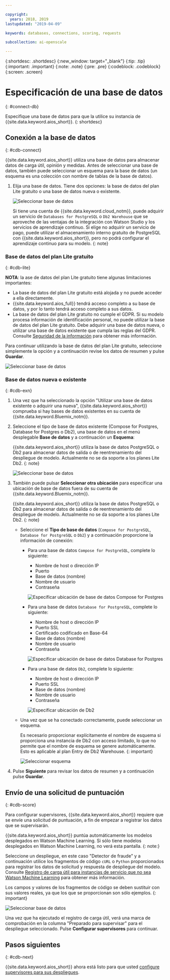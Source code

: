 ```yaml
---

copyright:
  years: 2018, 2019
lastupdated: "2019-04-09"

keywords: databases, connections, scoring, requests

subcollection: ai-openscale

---
```


{:shortdesc: .shortdesc}
{:new_window: target="_blank"}
{:tip: .tip}
{:important: .important}
{:note: .note}
{:pre: .pre}
{:codeblock: .codeblock}
{:screen: .screen}

# Especificación de una base de datos
{: #connect-db}

Especifique una base de datos para que la utilice su instancia de {{site.data.keyword.aios_short}}.
{: shortdesc}

## Conexión a la base de datos
{: #cdb-connect}

{{site.data.keyword.aios_short}} utiliza una base de datos para almacenar datos de carga útil, opinión y medidas. Antes de seleccionar una base de datos, también puede seleccionar un esquema para la base de datos (un esquema es una colección con nombre de tablas de la base de datos).

1.  Elija una base de datos. Tiene dos opciones: la base de datos del plan Lite gratuito o una base de datos nueva o existente.

    ![Seleccionar base de datos](images/gs-config-database.png)

    Si tiene una cuenta de {{site.data.keyword.cloud_notm}}, puede adquirir un servicio
de `Databases for PostgreSQL` o `Db2 Warehouse` que se aproveche de las ventajas de la integración con
Watson Studio y los servicios de aprendizaje continuo. Si elige no adquirir un servicio de pago, puede utilizar el almacenamiento interno gratuito
de PostgreSQL con {{site.data.keyword.aios_short}}, pero no podrá configurar el aprendizaje continuo para su modelo.
    {: note}

### Base de datos del plan Lite gratuito
{: #cdb-lite}

**NOTA**: la ase de datos del plan Lite gratuito tiene algunas limitaciones importantes:

- La base de datos del plan Lite gratuito está alojada y no puede acceder a ella directamente.
- {{site.data.keyword.aios_full}} tendrá acceso completo a su base de datos, y por lo tanto tendrá acceso completo a sus datos.
- La base de datos del plan Lite gratuito no cumple el GDPR. Si su modelo procesa información de identificación personal, no puede utilizar la base de datos del plan Lite gratuito. Debe adquirir una base de datos nueva, o utilizar una base de datos existente que cumpla las reglas del GDPR. Consulte [Seguridad de la información](/docs/services/ai-openscale?topic=ai-openscale-is-ov) para obtener más información.

Para continuar utilizando la base de datos del plan Lite gratuito, seleccione simplemente la opción y a continuación revise los datos de resumen y pulse **Guardar**.

  ![Seleccionar base de datos](images/gs-config-database2.png)

### Base de datos nueva o existente
{: #cdb-exn}

1.  Una vez que ha seleccionado la opción "Utilizar una base de datos existente o adquirir una nueva", {{site.data.keyword.aios_short}} comprueba si hay bases de datos existentes en su cuenta de {{site.data.keyword.Bluemix_notm}}.

1.  Seleccione el tipo de base de datos existente (Compose for Postgres, Database for Postgres o Db2), una base de datos en el menú desplegable **Base de datos** y a continuación un **Esquema**:

    {{site.data.keyword.aios_short}} utiliza la base de datos PostgreSQL o Db2 para almacenar datos de salida o de reentrenamiento del despliegue de modelo. Actualmente no se da soporte a los planes Lite Db2.
    {: note}

    ![Seleccionar base de datos](images/gs-config-database3.png)

1.  También puede pulsar **Seleccionar otra ubicación** para especificar una ubicación de base de datos fuera de su cuenta de {{site.data.keyword.Bluemix_notm}}.

    {{site.data.keyword.aios_short}} utiliza la base de datos PostgreSQL o Db2 para almacenar datos de salida o de reentrenamiento del despliegue de modelo. Actualmente no se da soporte a los planes Lite Db2.
    {: note}

    - Seleccione el **Tipo de base de datos** (`Compose for PostgreSQL`, `Database for PostgreSQL` o `Db2`) y a continuación proporcione la información de conexión:

        - Para una base de datos `Compose for PostgreSQL`, complete lo siguiente:

            - Nombre de host o dirección IP
            - Puerto
            - Base de datos (nombre)
            - Nombre de usuario
            - Contraseña

            ![Especificar ubicación de base de datos Compose for Postgres](images/db-config-cpostgres.png)

        - Para una base de datos `Database for PostgreSQL`, complete lo siguiente:

            - Nombre de host o dirección IP
            - Puerto SSL
            - Certificado codificado en Base-64
            - Base de datos (nombre)
            - Nombre de usuario
            - Contraseña

            ![Especificar ubicación de base de datos Database for Postgres](images/db-config-dpostgres.png)

        - Para una base de datos `Db2`, complete lo siguiente:

            - Nombre de host o dirección IP
            - Puerto SSL
            - Base de datos (nombre)
            - Nombre de usuario
            - Contraseña

            ![Especificar ubicación de Db2](images/db-config-db2.png)

    - Una vez que se ha conectado correctamente, puede seleccionar un esquema.

      Es necesario proporcionar explícitamente el nombre de esquema si proporciona una instancia de Db2 con acceso limitado, lo que no permite que el nombre de esquema se genere automáticamente. Esto es aplicable al plan Entry de Db2 Warehouse.
      {: important}

      ![Seleccionar esquema](images/gs-config-database5.png)

1.  Pulse **Siguiente** para revisar los datos de resumen y a continuación pulse **Guardar**.

## Envío de una solicitud de puntuación
{: #cdb-score}

Para configurar supervisores, {{site.data.keyword.aios_short}} requiere que se envíe una solicitud de puntuación, a fin de empezar a registrar los datos que se supervisarán.

{{site.data.keyword.aios_short}} puntúa automáticamente los modelos desplegados en Watson Machine Learning. Si sólo tiene modelos desplegados en Watson Machine Learning, no verá esta pantalla.
{: note:}

Seleccione un despliegue, en este caso "Detector de fraude" y a continuación utilice los fragmentos de código `cURL` o `Python` proporcionados para registrar los datos de solicitud y respuesta de despliegue del modelo. Consulte [Registro de carga útil para instancias de servicio que no sea Watson Machine Learning](/docs/services/ai-openscale?topic=ai-openscale-cml-connect) para obtener más información.

Los campos y valores de los fragmentos de código se deben sustituir con sus valores reales, ya que los que se proporcionan son sólo ejemplos.
{: important}

![Seleccionar base de datos](images/config-send-scoring.png)

Una vez que ha ejecutado el registro de carga útil, verá una marca de comprobación en la columna "Preparado para supervisar" para el despliegue seleccionado. Pulse **Configurar supervisores** para continuar.

## Pasos siguientes
{: #cdb-next}

{{site.data.keyword.aios_short}} ahora está listo para que usted [configure supervisores para sus despliegues](/docs/services/ai-openscale?topic=ai-openscale-mo-config).
